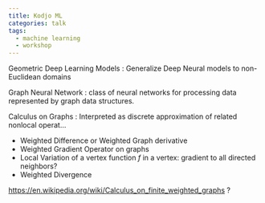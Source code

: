 ```yaml
---
title: Kodjo ML
categories: talk
tags:
  - machine learning
  - workshop
---
```



Geometric Deep Learning Models
: Generalize Deep Neural models to non-Euclidean domains

Graph Neural Network
: class of neural networks for processing data represented by graph data structures.

Calculus on Graphs
: Interpreted as discrete approximation of related nonlocal operat...

- Weighted Difference or Weighted Graph derivative
- Weighted Gradient Operator on graphs
- Local Variation of a vertex function $f$ in a vertex: gradient to all directed neighbors?
- Weighted Divergence

https://en.wikipedia.org/wiki/Calculus_on_finite_weighted_graphs
?







